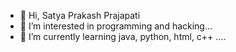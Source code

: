 - 👋 Hi, Satya Prakash Prajapati
- 👀 I’m interested in programming and hacking...
- 🌱 I’m currently learning java, python, html, c++ ....
<!---

--->
